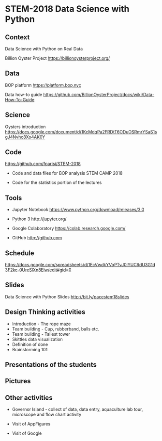 # STEM-2018 Data Science with Python

## Context

Data Science with Python on Real Data

Billion Oyster Project https://billionoysterproject.org/

## Data

BOP platform https://platform.bop.nyc

Data how-to guide https://github.com/BillionOysterProject/docs/wiki/Data-How-To-Guide

## Science

Oysters introduction https://docs.google.com/document/d/1KcMdqPa2FRDtT6ODuOSRmrYSaS1sgJ4Nvhc8Xo4AK0Y

## Code

https://github.com/fparisi/STEM-2018

* Code and data files for BOP analysis STEM CAMP 2018

* Code for the statistics portion of the lectures

## Tools

* Jupyter Notebook https://www.python.org/download/releases/3.0

* Python 3 http://jupyter.org/

* Google Colaboratory https://colab.research.google.com/

* GitHub http://github.com

## Schedule

https://docs.google.com/spreadsheets/d/1EcVwdkYVqPTvJ0lYUC6dU3G1d3F2kc-0UreSlXn8Elw/edit#gid=0

## Slides

Data Science with Python Slides http://bit.ly/pacestem18slides

## Design Thinking activities

* Introduction - The rope maze
* Team building - Cup, rubberband, balls etc.
* Team building - Tallest tower
* Skittles data visualization
* Definition of done
* Brainstorming 101

## Presentations of the students

## Pictures

## Other activities

* Governor Island - collect of data, data entry, aquaculture lab tour, microscope and flow chart activity

* Visit of AppFigures

* Visit of Google

